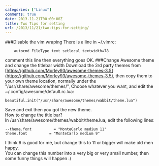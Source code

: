 ```yaml
---
categories: ["Linux"]
comments: true
date: 2013-11-21T00:00:00Z
title: Two Tips for setting
url: /2013/11/21/two-tips-for-setting/
---
```


###Disable the vim wraping
There is a line in ~/.vimrc:

```
	autocmd FileType text setlocal textwidth=78

```
comment this line then everything goes OK.
###Change Awesome theme and change the titlebar width
Download the 3rd party themes from [https://github.com/Morley93/awesome-themes-3.5](https://github.com/Morley93/awesome-themes-3.5), then copy them to your own theme location, normally under the "/usr/share/awesome/themes/", Choose whatever you want, and edit the ~/.config/awesome/default.rc.lua:

```
beautiful.init("/usr/share/awesome/themes/wabbit/theme.lua")

```
Save and exit then you got the new theme.    
How to change the title bar?   
In /usr/share/awesome/themes/wabbit/theme.lua, edit the following lines:

```
--theme.font          = "MonteCarlo medium 11"
theme.font          = "MonteCarlo medium 9"

```
I think 9 is good for me, but change this to 11 or bigger will make old men happy.     
You can change this number into a very big or very small number, then some funny things will happen :)
